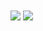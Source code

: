 <a>
  <img align="center" src="https://github-readme-stats.vercel.app/api?username=alexisveryreal&count_private=true&include_all_commits=true&show_icons=true&theme=material-palenight"/>
</a>
<a>
  <img align="center" src="https://github-readme-stats.vercel.app/api/top-langs/?username=alexisveryreal&exclude_repo=alexisveryreal.github.io&theme=material-palenight&layout=compact"/>
</a>

